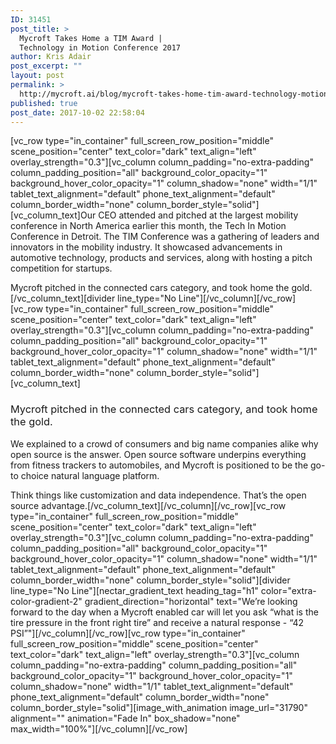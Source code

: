 ```yaml
---
ID: 31451
post_title: >
  Mycroft Takes Home a TIM Award |
  Technology in Motion Conference 2017
author: Kris Adair
post_excerpt: ""
layout: post
permalink: >
  http://mycroft.ai/blog/mycroft-takes-home-tim-award-technology-motion-conference-2017/
published: true
post_date: 2017-10-02 22:58:04
---
```

[vc_row type="in_container" full_screen_row_position="middle" scene_position="center" text_color="dark" text_align="left" overlay_strength="0.3"][vc_column column_padding="no-extra-padding" column_padding_position="all" background_color_opacity="1" background_hover_color_opacity="1" column_shadow="none" width="1/1" tablet_text_alignment="default" phone_text_alignment="default" column_border_width="none" column_border_style="solid"][vc_column_text]<span style="font-weight: 400;">Our CEO attended and pitched at the largest mobility conference in North America earlier this month, the Tech In Motion Conference in Detroit. The TIM Conference was a gathering of leaders and innovators in the mobility industry. It showcased advancements in automotive technology, products and services, along with hosting a pitch competition for startups.</span>

<span style="font-weight: 400;">Mycroft pitched in the connected cars category, and took home the gold.</span>[/vc_column_text][divider line_type="No Line"][/vc_column][/vc_row][vc_row type="in_container" full_screen_row_position="middle" scene_position="center" text_color="dark" text_align="left" overlay_strength="0.3"][vc_column column_padding="no-extra-padding" column_padding_position="all" background_color_opacity="1" background_hover_color_opacity="1" column_shadow="none" width="1/1" tablet_text_alignment="default" phone_text_alignment="default" column_border_width="none" column_border_style="solid"][vc_column_text]
<h3><span style="font-weight: 400;">Mycroft pitched in the connected cars category, and took home the gold.</span></h3>
<span style="font-weight: 400;">We explained to a crowd of consumers and big name companies alike why open source is the answer. Open source software underpins everything from fitness trackers to automobiles, and Mycroft is positioned to be the go-to choice natural language platform.</span>

<span style="font-weight: 400;">Think things like customization and data independence. That’s the open source advantage.</span>[/vc_column_text][/vc_column][/vc_row][vc_row type="in_container" full_screen_row_position="middle" scene_position="center" text_color="dark" text_align="left" overlay_strength="0.3"][vc_column column_padding="no-extra-padding" column_padding_position="all" background_color_opacity="1" background_hover_color_opacity="1" column_shadow="none" width="1/1" tablet_text_alignment="default" phone_text_alignment="default" column_border_width="none" column_border_style="solid"][divider line_type="No Line"][nectar_gradient_text heading_tag="h1" color="extra-color-gradient-2" gradient_direction="horizontal" text="We’re looking forward to the day when a Mycroft enabled car will let you ask “what is the tire pressure in the front right tire” and receive a natural response - “42 PSI”"][/vc_column][/vc_row][vc_row type="in_container" full_screen_row_position="middle" scene_position="center" text_color="dark" text_align="left" overlay_strength="0.3"][vc_column column_padding="no-extra-padding" column_padding_position="all" background_color_opacity="1" background_hover_color_opacity="1" column_shadow="none" width="1/1" tablet_text_alignment="default" phone_text_alignment="default" column_border_width="none" column_border_style="solid"][image_with_animation image_url="31790" alignment="" animation="Fade In" box_shadow="none" max_width="100%"][/vc_column][/vc_row]